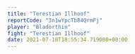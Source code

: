 ```yaml
---
title: "Terestian Illhoof"
reportCode: "3n1wYpcTb84QrmFj"
player: "Bladorthin"
fight: "Terestian Illhoof"
date: 2021-07-18T18:55:34.719000+00:00
---
```

